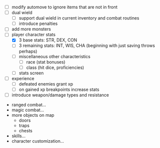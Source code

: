 - [ ] modify automove to ignore items that are not in front
- [ ] dual wield
  - [ ] support dual wield in current inventory and combat routines
  - [ ] introduce penalties
- [ ] add more monsters
- [ ] player character stats
  - [x] 3 base stats: STR, DEX, CON
  - [ ] 3 remaining stats: INT, WIS, CHA (beginning with just saving throws perhaps)
  - [ ] miscellaneous other characteristics
    - [ ] race (stat bonuses)
    - [ ] class (hit dice, proficiencies)
  - [ ] stats screen
- [ ] experience
  - [ ] defeated enemies grant xp
  - [ ] on gained xp breakpoints increase stats
- [ ] introduce weapon/damage types and resistance
- ranged combat...
- magic combat...
- more objects on map
  - doors
  - traps
  - chests
- skills...
- character customization...
